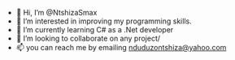 - 👋 Hi, I’m @NtshizaSmax
- 👀 I’m interested in improving my programming skills. 
- 🌱 I’m currently learning C# as a .Net developer
- 💞️ I’m looking to collaborate on any project/ 
- 📫 you can reach me by emailing nduduzontshiza@yahoo.com

<!---
NtshizaSmax/NtshizaSmax is a ✨ special ✨ repository because its `README.md` (this file) appears on your GitHub profile.
You can click the Preview link to take a look at your changes.
--->
